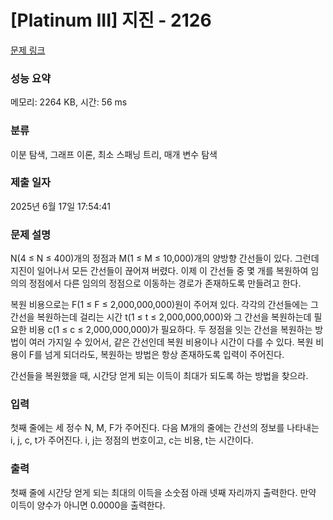 # [Platinum III] 지진 - 2126 

[문제 링크](https://www.acmicpc.net/problem/2126) 

### 성능 요약

메모리: 2264 KB, 시간: 56 ms

### 분류

이분 탐색, 그래프 이론, 최소 스패닝 트리, 매개 변수 탐색

### 제출 일자

2025년 6월 17일 17:54:41

### 문제 설명

<p>N(4 ≤ N ≤ 400)개의 정점과 M(1 ≤ M ≤ 10,000)개의 양방향 간선들이 있다. 그런데 지진이 일어나서 모든 간선들이 끊어져 버렸다. 이제 이 간선들 중 몇 개를 복원하여 임의의 정점에서 다른 임의의 정점으로 이동하는 경로가 존재하도록 만들려고 한다.</p>

<p>복원 비용으로는 F(1 ≤ F ≤ 2,000,000,000)원이 주어져 있다. 각각의 간선들에는 그 간선을 복원하는데 걸리는 시간 t(1 ≤ t ≤ 2,000,000,000)와 그 간선을 복원하는데 필요한 비용 c(1 ≤ c ≤ 2,000,000,000)가 필요하다. 두 정점을 잇는 간선을 복원하는 방법이 여러 가지일 수 있어서, 같은 간선인데 복원 비용이나 시간이 다를 수 있다. 복원 비용이 F를 넘게 되더라도, 복원하는 방법은 항상 존재하도록 입력이 주어진다.</p>

<p>간선들을 복원했을 때, 시간당 얻게 되는 이득이 최대가 되도록 하는 방법을 찾으라.</p>

### 입력 

 <p>첫째 줄에는 세 정수 N, M, F가 주어진다. 다음 M개의 줄에는 간선의 정보를 나타내는 i, j, c, t가 주어진다. i, j는 정점의 번호이고, c는 비용, t는 시간이다.</p>

### 출력 

 <p>첫째 줄에 시간당 얻게 되는 최대의 이득을 소숫점 아래 넷째 자리까지 출력한다. 만약 이득이 양수가 아니면 0.0000을 출력한다.</p>

